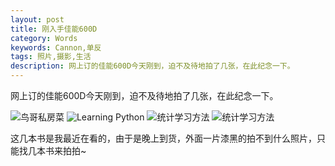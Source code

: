 ```yaml
---
layout: post
title: 刚入手佳能600D
category: Words
keywords: Cannon,单反
tags: 照片,摄影,生活
description: 网上订的佳能600D今天刚到，迫不及待地拍了几张，在此纪念一下。
---
```

网上订的佳能600D今天刚到，迫不及待地拍了几张，在此纪念一下。

![鸟哥私房菜](http://farm9.staticflickr.com/8521/8530187609_d19f64a6c3.jpg)
![Learning Python](http://farm9.staticflickr.com/8228/8531328460_2a52a8a79e.jpg)
![统计学习方法](http://farm9.staticflickr.com/8391/8530224631_482c631e92.jpg)
![统计学习方法](http://farm9.staticflickr.com/8097/8531345430_89241b00cc.jpg)

这几本书是我最近在看的，由于是晚上到货，外面一片漆黑的拍不到什么照片，只能找几本书来拍拍~
